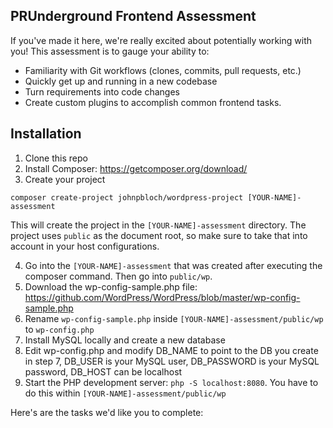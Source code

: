 ## PRUnderground Frontend Assessment

If you've made it here, we're really excited about potentially working with you!
This assessment is to gauge your ability to:

- Familiarity with Git workflows (clones, commits, pull requests, etc.)
- Quickly get up and running in a new codebase
- Turn requirements into code changes
- Create custom plugins to accomplish common frontend tasks.

## Installation

1. Clone this repo
2. Install Composer: https://getcomposer.org/download/
3. Create your project

```
composer create-project johnpbloch/wordpress-project [YOUR-NAME]-assessment
```

This will create the project in the `[YOUR-NAME]-assessment` directory. The project uses `public` as the document root, so make sure to take that into account in your host configurations.

4. Go into the `[YOUR-NAME]-assessment` that was created after executing the composer command. Then go into `public/wp`.
5. Download the wp-config-sample.php file: https://github.com/WordPress/WordPress/blob/master/wp-config-sample.php
6. Rename `wp-config-sample.php` inside `[YOUR-NAME]-assessment/public/wp` to `wp-config.php`
7. Install MySQL locally and create a new database
8. Edit wp-config.php and modify DB_NAME to point to the DB you create in step 7, DB_USER is your MySQL user, DB_PASSWORD is your MySQL password, DB_HOST can be localhost
9. Start the PHP development server: `php -S localhost:8080`. You have to do this within `[YOUR-NAME]-assessment/public/wp`

Here's are the tasks we'd like you to complete:

